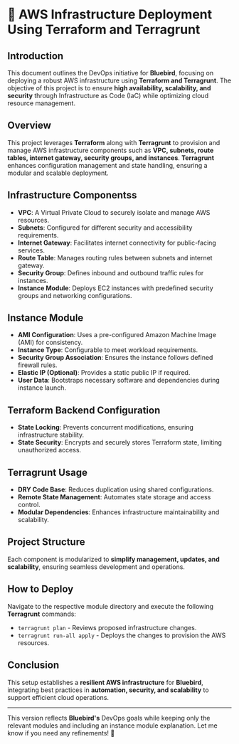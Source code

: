 # 🚀 AWS Infrastructure Deployment Using Terraform and Terragrunt

## Introduction

This document outlines the DevOps initiative for **Bluebird**, focusing on deploying a robust AWS infrastructure using **Terraform and Terragrunt**. The objective of this project is to ensure **high availability, scalability, and security** through Infrastructure as Code (IaC) while optimizing cloud resource management.

## Overview

This project leverages **Terraform** along with **Terragrunt** to provision and manage AWS infrastructure components such as **VPC, subnets, route tables, internet gateway, security groups, and instances**. **Terragrunt** enhances configuration management and state handling, ensuring a modular and scalable deployment.

## Infrastructure Componentss

- **VPC**: A Virtual Private Cloud to securely isolate and manage AWS resources.
- **Subnets**: Configured for different security and accessibility requirements.
- **Internet Gateway**: Facilitates internet connectivity for public-facing services.
- **Route Table**: Manages routing rules between subnets and internet gateway.
- **Security Group**: Defines inbound and outbound traffic rules for instances.
- **Instance Module**: Deploys EC2 instances with predefined security groups and networking configurations.

## Instance Module

- **AMI Configuration**: Uses a pre-configured Amazon Machine Image (AMI) for consistency.
- **Instance Type**: Configurable to meet workload requirements.
- **Security Group Association**: Ensures the instance follows defined firewall rules.
- **Elastic IP (Optional)**: Provides a static public IP if required.
- **User Data**: Bootstraps necessary software and dependencies during instance launch.

## Terraform Backend Configuration

- **State Locking**: Prevents concurrent modifications, ensuring infrastructure stability.
- **State Security**: Encrypts and securely stores Terraform state, limiting unauthorized access.

## Terragrunt Usage

- **DRY Code Base**: Reduces duplication using shared configurations.
- **Remote State Management**: Automates state storage and access control.
- **Modular Dependencies**: Enhances infrastructure maintainability and scalability.

## Project Structure

Each component is modularized to **simplify management, updates, and scalability**, ensuring seamless development and operations.

## How to Deploy

Navigate to the respective module directory and execute the following **Terragrunt** commands:
- `terragrunt plan` - Reviews proposed infrastructure changes.
- `terragrunt run-all apply` - Deploys the changes to provision the AWS resources.

## Conclusion

This setup establishes a **resilient AWS infrastructure** for **Bluebird**, integrating best practices in **automation, security, and scalability** to support efficient cloud operations.

---

This version reflects **Bluebird's** DevOps goals while keeping only the relevant modules and including an instance module explanation. Let me know if you need any refinements! 🚀